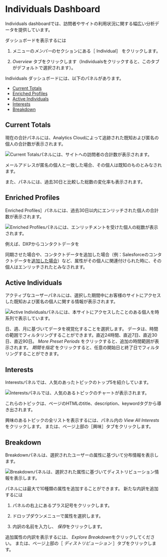 # Individuals Dashboard

Individuals dashboardでは、訪問者やサイトの利用状況に関する幅広い分析データを提供しています。

ダッシュボードを表示するには

1.  メニューの*メンバー*のセクションにある［ Individual］ をクリックします。

2.  *Overview* タブをクリックします（Individualsをクリックすると、このタブがデフォルトで選択されます）。

Individuals ダッシュボードには、以下のパネルがあります。

-   [Current Totals](#current-totals)
-   [Enriched Profiles](#enriched-profiles)
-   [Active Individuals](#active-individuals)
-   [Interests](#interests)
-   [Breakdown](#breakdown)

## Current Totals

現在の合計パネルには、Analytics Cloudによって追跡された既知および匿名の個人の合計数が表示されます。

![Current Totalsパネルには、サイトへの訪問者の合計数が表示されます。](./individuals-dashboard/images/01.png)

メールアドレスが匿名の個人と一致した場合、その個人は既知のものとみなされます。

また、パネルには、過去30日と比較した総数の変化率も表示されます。

## Enriched Profiles

Enriched Profiles］パネルには、過去30日以内にエンリッチされた個人の合計数が表示されます。

![Enriched Profilesパネルには、エンリッチメントを受けた個人の総数が表示されます。](./individuals-dashboard/images/02.png)

例えば、DXPからコンタクトデータを

同期させた場合や、コンタクトデータを追加した場合（例：Salesforceのコンタクトデータを[追加した場合](../individuals/adding-a-salesforce-data-source.md)）など、属性がその個人に関連付けられた時に、その個人はエンリッチされたとみなされます。</p> 



## Active Individuals

アクティブなユーザーパネルには、選択した期間中にお客様のサイトにアクセスした既知および匿名の個人に関する情報が表示されます。

![Active Individualsパネルには、本サイトにアクセスしたことのある個人を時系列で表示しています。](./individuals-dashboard/images/03.png)

日、週、月に基づいてデータを視覚化することを選択します。 データは、時間の範囲でフィルタリングすることができます。直近24時間、直近7日、直近30日、直近90日。 *More Preset Periods* をクリックすると、追加の時間範囲が表示されます。 *期間を指定* をクリックすると、任意の開始日と終了日でフィルタリングすることができます。



## Interests

Interestsパネルでは、人気のあったトピックのトップ5を紹介しています。

![Interestsパネルでは、人気のあるトピックのチャートが表示されます。](./individuals-dashboard/images/04.png)

これらのトピックは、ページのHTMLのtitle、description、keywordタグから導き出されます。

興味のあるトピックの全リストを表示するには、パネル内の *View All Interests* をクリックします。 または、ページ上部の［興味］タブをクリックします。



## Breakdown

Breakdownパネルは、選択されたユーザーの属性に基づいて分布情報を表示します。

![Breakdownパネルは、選択された属性に基づいてディストリビューション情報を表示します。](./individuals-dashboard/images/05.png)

パネルには最大で10種類の属性を追加することができます。 新たな内訳を追加するには

1.  パネルの右上にあるプラス記号をクリックします。

2.  ドロップダウンメニューで属性を選択します。

3.  内訳の名前を入力し、 *保存*をクリックします。

追加属性の内訳を表示するには、 *Explore Breakdown*をクリックしてください。 または、ページ上部の［ *ディストリビューション* ］タブをクリックします。
